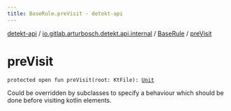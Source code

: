 ```yaml
---
title: BaseRule.preVisit - detekt-api
---
```


[detekt-api](../../index.html) / [io.gitlab.arturbosch.detekt.api.internal](../index.html) / [BaseRule](index.html) / [preVisit](./pre-visit.html)

# preVisit

`protected open fun preVisit(root: KtFile): `[`Unit`](https://kotlinlang.org/api/latest/jvm/stdlib/kotlin/-unit/index.html)

Could be overridden by subclasses to specify a behaviour which should be done before
visiting kotlin elements.

